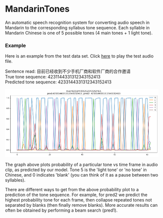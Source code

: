 # MandarinTones
An automatic speech recognition system for converting audio speech in Mandarin to the corresponding syllabus tone sequence. Each syllable in Mandarin Chinese is one of 5 possible tones (4 main tones + 1 light tone). 

### Example
Here is an example from the test data set. Click [here](/SSB11350366.wav) to play the test audio file.
<p>Sentence read: 目前已经收到不少手机厂商和软件厂商的合作邀请
<br>True tone sequence:  4231144331312343152413
<br>Predicted tone sequence: 4233144331312343152413

<p align="center">
  <img src="tone_probabilities.png?raw=true"/>
</p>

The graph above plots probability of a particular tone vs time frame in audio clip, as predicted by our model. Tone 5 is the 'light tone' or 'no tone' in Chinese, and 0 indicates 'blank' (you can think of it as a pause between two syllables).

There are different ways to get from the above probability plot to a prediction of the tone sequence. For example, for pred2 we predict the highest probability tone for each frame, then collapse repeated tones not separated by blanks (then finally remove blanks). More accurate results can often be obtained by performing a beam search (pred1).
